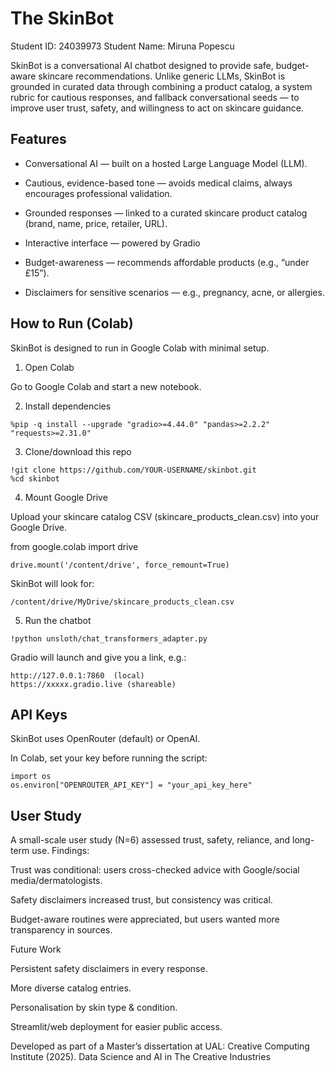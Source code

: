 # The SkinBot

Student ID: 24039973
Student Name: Miruna Popescu 

SkinBot is a conversational AI chatbot designed to provide safe, budget-aware skincare recommendations. Unlike generic LLMs, SkinBot is grounded in curated data through combining a product catalog, a system rubric for cautious responses, and fallback conversational seeds — to improve user trust, safety, and willingness to act on skincare guidance.

## Features

- Conversational AI — built on a hosted Large Language Model (LLM).

- Cautious, evidence-based tone — avoids medical claims, always encourages professional validation.

- Grounded responses — linked to a curated skincare product catalog (brand, name, price, retailer, URL).

- Interactive interface — powered by Gradio

- Budget-awareness — recommends affordable products (e.g., “under £15”).

- Disclaimers for sensitive scenarios — e.g., pregnancy, acne, or allergies.


 ## How to Run (Colab)

SkinBot is designed to run in Google Colab with minimal setup.

1. Open Colab

Go to Google Colab
 and start a new notebook.

2. Install dependencies

```
%pip -q install --upgrade "gradio>=4.44.0" "pandas>=2.2.2" "requests>=2.31.0"
```

3. Clone/download this repo

```
!git clone https://github.com/YOUR-USERNAME/skinbot.git
%cd skinbot
```

4. Mount Google Drive

Upload your skincare catalog CSV (skincare_products_clean.csv) into your Google Drive.

from google.colab import drive
```
drive.mount('/content/drive', force_remount=True)
```

SkinBot will look for:
```
/content/drive/MyDrive/skincare_products_clean.csv
```

5. Run the chatbot
```
!python unsloth/chat_transformers_adapter.py
```

Gradio will launch and give you a link, e.g.:
```
http://127.0.0.1:7860  (local)
https://xxxxx.gradio.live (shareable)
```

## API Keys

SkinBot uses OpenRouter
 (default) or OpenAI.

In Colab, set your key before running the script:
```
import os
os.environ["OPENROUTER_API_KEY"] = "your_api_key_here"
```

## User Study

A small-scale user study (N=6) assessed trust, safety, reliance, and long-term use.
Findings:

Trust was conditional: users cross-checked advice with Google/social media/dermatologists.

Safety disclaimers increased trust, but consistency was critical.

Budget-aware routines were appreciated, but users wanted more transparency in sources.

Future Work

Persistent safety disclaimers in every response.

More diverse catalog entries.

Personalisation by skin type & condition.

Streamlit/web deployment for easier public access.

Developed as part of a Master’s dissertation at UAL: Creative Computing Institute (2025).
Data Science and AI in The Creative Industries 
